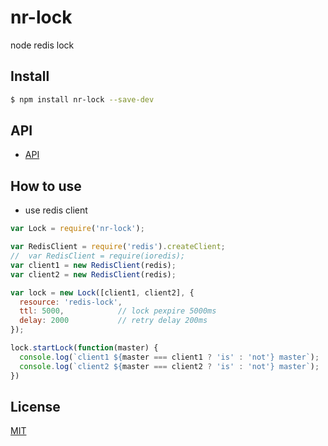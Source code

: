 # nr-lock
node redis lock

## Install

```bash
$ npm install nr-lock --save-dev
```

## API

- [API](doc/API.md)

## How to use

- use redis client

```js
var Lock = require('nr-lock');

var RedisClient = require('redis').createClient;
//  var RedisClient = require(ioredis);
var client1 = new RedisClient(redis);
var client2 = new RedisClient(redis);

var lock = new Lock([client1, client2], {
  resource: 'redis-lock',
  ttl: 5000,            // lock pexpire 5000ms
  delay: 2000           // retry delay 200ms
});

lock.startLock(function(master) {
  console.log(`client1 ${master === client1 ? 'is' : 'not'} master`);
  console.log(`client2 ${master === client2 ? 'is' : 'not'} master`);
})
```

## License

[MIT](/LICENSE)
